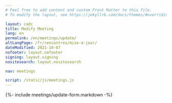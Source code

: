 ```yaml
---
# Feel free to add content and custom Front Matter to this file.
# To modify the layout, see https://jekyllrb.com/docs/themes/#overriding-theme-defaults

layout: cadc
title: Modify Meeting
lang: en
permalink: /en/meetings/update/
altLangPage: /fr/rencontres/mise-a-jour/
dateModified: 2021-10-07
nofooter: layout.nofooter
signing: layout.signing
nositesearch: layout.nositesearch

nav: meetings

script: /static/js/meetings.js
---
```


{%- include meetings/update-form.markdown -%}

